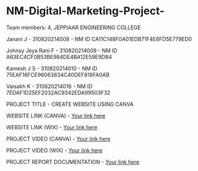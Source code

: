 # NM-Digital-Marketing-Project-

Team members: 4, JEPPIAAR ENGINEERING COLLEGE

Janani J - 310820214008 - NM ID CA11C148F0A01EDB71F4E6FD5E779ED0

Johnsy Jeya Rani F - 310820214009 - NM ID A63EC4CF0B53BE984DE4BA12E59E9D84

Kamesh J S - 310820214010 - NM ID 75EAF16FCE96063834C40DEF818FA0AB

Vaisakh K - 310820214016 - NM ID 7EDAF1D25EF2032AC9342EDA99503F32




PROJECT TITLE - CREATE WEBSITE USING CANVA

WEBSITE LINK (CANVA) - [Your link here](https://unitrendzshopping.my.canva.site/)

WEBSITE LINK (WIX) - [Your link here](https://unitrendz.wixsite.com/unitrendz)

PROJECT VIDEO (CANVA) -  [Your link here](https://drive.google.com/file/d/1GuiQ3L-FsBQmaCik-qQAUqf5p9U5ZaAX/view?usp=drive_link)

PROJECT VIDEO (WIX) -  [Your link here](https://drive.google.com/file/d/1gzxNjUWh9xT0R8qh00IWPlMuIaenOZ4Q/view?usp=sharing)

PROJECT REPORT DOCUMENTATION - [Your link here](https://docs.google.com/document/d/1AWBUn6gYfeYqiig3kMNtYaMAf9fFF52t/edit?usp=sharing&ouid=111051625094855724993&rtpof=true&sd=true)
